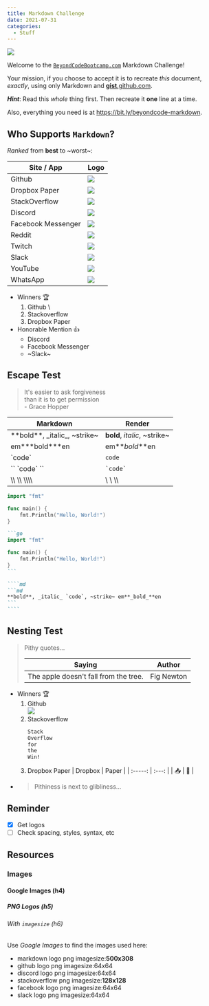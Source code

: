 ```yaml
---
title: Markdown Challenge
date: 2021-07-31
categories:
  - Stuff
---
```


![](https://upload.wikimedia.org/wikipedia/commons/thumb/4/48/Markdown-mark.svg/500px-Markdown-mark.svg.png)

Welcome to the [`BeyondCodeBootcamp.com`](https://beyondcodebootcamp.com)
Markdown Challenge!

Your mission, if you choose to accept it is to recreate _this_ document,
_exactly_, using only Markdown and
[**gist**.github.com](https://gist.github.com).

**_Hint_**: Read this _whole_ thing first. Then recreate it **one** line at a
time.

Also, everything you need is at <https://bit.ly/beyondcode-markdown>.

## Who Supports `Markdown`?

_Ranked_ from **best** to ~worst~:

| Site / App         | Logo                |
| ------------------ | ------------------- |
| Github             | ![][gh-logo]        |
| Dropbox Paper      | ![][dbp-logo]       |
| StackOverflow      | ![][so-logo]        |
| Discord            | ![][discord-logo]   |
| Facebook Messenger | ![][messenger-logo] |
| Reddit             | ![][reddit-logo]    |
| Twitch             | ![][twitch-logo]    |
| Slack              | ![][slack-logo]     |
| YouTube            | ![][yt-logo]        |
| WhatsApp           | ![][whatsapp-logo]  |

- Winners :trophy:
  1. Github \
  2. Stackoverflow
  3. Dropbox Paper
- Honorable Mention :+1:
  - Discord
  - Facebook Messenger
  - ~Slack~

## Escape Test

> It's easier to ask forgiveness \
> than it is to get permission \
> \- Grace Hopper

| Markdown                             | Render                       |
| ------------------------------------ | ---------------------------- |
| \*\*bold\*\*, \_italic\_, \~strike\~ | **bold**, _italic_, ~strike~ |
| em\*\*\*bold\*\*\*en                 | em**_bold_**en               |
| \`code\`                             | `code`                       |
| \`\` \`code\` \`\`                   | `` `code` ``                 |
| \\\\ \\\\ \\\\\\\\                   | \\ \\ \\\\                   |

```go
import "fmt"

func main() {
    fmt.Println("Hello, World!")
}
```

````md
```go
import "fmt"

func main() {
    fmt.Println("Hello, World!")
}
```
````

`````md
````md
```md
**bold**, _italic_ `code`, ~strike~ em**_bold_**en
```
````
`````

## Nesting Test

> Pithy quotes...
>
> | Saying                                | Author     |
> | ------------------------------------- | ---------- |
> | The apple doesn't fall from the tree. | Fig Newton |

- Winners :trophy:
  1. Github \
     ![][gh-logo]
  2. Stackoverflow
     ```txt
     Stack
     Overflow
     for
     the
     Win!
     ```
  3. Dropbox Paper | Dropbox | Paper | | :-----: | :---: | | 📥 | 🧻 |
- > Pithiness is next to glibliness...

## Reminder

- [x] Get logos
- [ ] Check spacing, styles, syntax, etc

## Resources

### Images

#### Google Images (h4)

##### PNG Logos (h5)

###### With `imagesize` (h6)

Use _Google Images_ to find the images used here:

- markdown logo png imagesize:**500x308**
- github logo png imagesize:64x64
- discord logo png imagesize:64x64
- stackoverflow png imagesize:**128x128**
- facebook logo png imagesize:64x64
- slack logo png imagesize:64x64

<!-- Appendix (links and such) -->

[gh-logo]:
  https://screenshots.dgtcdn.net/images/t_app-logo-l,f_auto,dpr_auto/p/341c5968-96d8-11e6-bbd4-00163ec9f5fa/1449851292/github-for-windows-logo.jpg
[so-logo]: https://blog.grio.com/wp-content/uploads/2012/09/stackoverflow.png
[dbp-logo]:
  https://images.sftcdn.net/images/t_app-logo-l,f_auto/p/35934b44-0991-4db9-bf67-b91d46cff802/520280091/dropbox-paper-520280091.png
[discord-logo]:
  https://screenshots.dgtcdn.net/images/t_app-logo-l,f_auto,dpr_auto/p/9848e854-ffae-11e6-a59d-00163ed833e7/3108618083/discord-discord-512.png
[reddit-logo]:
  https://images.sftcdn.net/images/t_app-logo-l,f_auto/p/b31a7bd0-a4f9-11e6-8597-00163ec9f5fa/2497923338/reddit-the-official-app-icon.png
[slack-logo]:
  https://screenshots.dgtcdn.net/images/t_app-logo-l,f_auto,dpr_auto/p/cb832fa4-9b4f-11e6-8d2a-00163ed833e7/2727338031/slack-logo.jpg
[messenger-logo]:
  https://screenshots.dgtcdn.net/images/t_app-logo-l,f_auto,dpr_auto/p/9c257d58-96d0-11e6-9e4d-00163ed833e7/3640373654/facebook-messenger-icon.png
[yt-logo]: https://cdn.iconscout.com/icon/free/png-128/youtube-82-189778.png
[twitch-logo]:
  https://screenshots.dgtcdn.net/images/t_app-logo-l,f_auto,dpr_auto/p/6a29ac8e-c698-4607-8b3e-f52117a1ac4a/1351111025/twitch-logo.png
[whatsapp-logo]:
  https://images.sftcdn.net/images/t_app-logo-l,f_auto/p/07774824-96d7-11e6-89f7-00163ec9f5fa/648863987/whatsapp-icon.png
